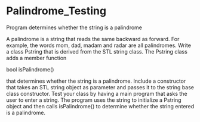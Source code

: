 # Palindrome_Testing
Program determines whether the string is a palindrome

A palindrome is a string that reads the same backward as forward. For example, the words mom, dad, madam and radar are all palindromes. Write a class Pstring that is derived from the STL string class. The Pstring class adds a member function

bool isPalindrome()

that determines whether the string is a palindrome. Include a constructor that takes an STL string object as parameter and passes it to the string base class constructor. Test your class by having a main program that asks the user to enter a string. The program uses the string to initialize a Pstring object and then calls isPalindrome() to determine whether the string entered is a palindrome.
